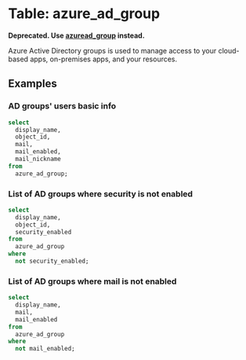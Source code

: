 # Table: azure_ad_group

**Deprecated. Use [azuread_group](https://hub.steampipe.io/plugins/turbot/azuread/tables/azuread_group) instead.**

Azure Active Directory groups is used to manage access to your cloud-based apps, on-premises apps, and your resources.

## Examples

### AD groups' users basic info

```sql
select
  display_name,
  object_id,
  mail,
  mail_enabled,
  mail_nickname
from
  azure_ad_group;
```


### List of AD groups where security is not enabled

```sql
select
  display_name,
  object_id,
  security_enabled
from
  azure_ad_group
where
  not security_enabled;
```


### List of AD groups where mail is not enabled

```sql
select
  display_name,
  mail,
  mail_enabled
from
  azure_ad_group
where
  not mail_enabled;
```
